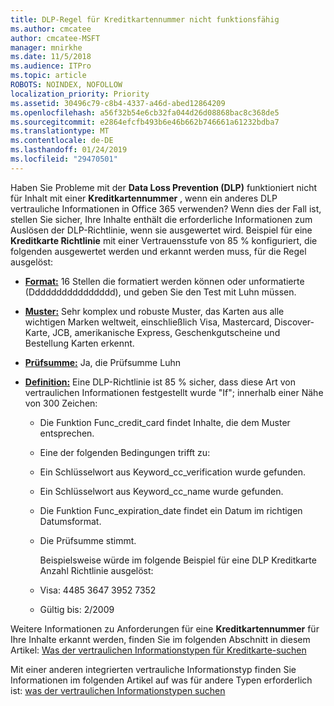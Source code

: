 ```yaml
---
title: DLP-Regel für Kreditkartennummer nicht funktionsfähig
ms.author: cmcatee
author: cmcatee-MSFT
manager: mnirkhe
ms.date: 11/5/2018
ms.audience: ITPro
ms.topic: article
ROBOTS: NOINDEX, NOFOLLOW
localization_priority: Priority
ms.assetid: 30496c79-c8b4-4337-a46d-abed12864209
ms.openlocfilehash: a56f32b54e6cb32fa044d26d08868bac8c368de5
ms.sourcegitcommit: e2864efcfb493b6e46b662b746661a61232bdba7
ms.translationtype: MT
ms.contentlocale: de-DE
ms.lasthandoff: 01/24/2019
ms.locfileid: "29470501"
---
```

Haben Sie Probleme mit der **Data Loss Prevention (DLP)** funktioniert nicht für Inhalt mit einer **Kreditkartennummer** , wenn ein anderes DLP vertrauliche Informationen in Office 365 verwenden? Wenn dies der Fall ist, stellen Sie sicher, Ihre Inhalte enthält die erforderliche Informationen zum Auslösen der DLP-Richtlinie, wenn sie ausgewertet wird. Beispiel für eine **Kreditkarte Richtlinie** mit einer Vertrauensstufe von 85 % konfiguriert, die folgenden ausgewertet werden und erkannt werden muss, für die Regel ausgelöst: 
  
- **[Format:](https://docs.microsoft.com/en-us/office365/securitycompliance/what-the-sensitive-information-types-look-for#format-19)** 16 Stellen die formatiert werden können oder unformatierte (Dddddddddddddddd), und geben Sie den Test mit Luhn müssen. 
    
- **[Muster:](https://docs.microsoft.com/en-us/office365/securitycompliance/what-the-sensitive-information-types-look-for#pattern-19)** Sehr komplex und robuste Muster, das Karten aus alle wichtigen Marken weltweit, einschließlich Visa, Mastercard, Discover-Karte, JCB, amerikanische Express, Geschenkgutscheine und Bestellung Karten erkennt. 
    
- **[Prüfsumme:](https://docs.microsoft.com/en-us/office365/securitycompliance/what-the-sensitive-information-types-look-for#checksum-19)** Ja, die Prüfsumme Luhn 
    
- **[Definition:](https://docs.microsoft.com/en-us/office365/securitycompliance/what-the-sensitive-information-types-look-for#definition-19)** Eine DLP-Richtlinie ist 85 % sicher, dass diese Art von vertraulichen Informationen festgestellt wurde "If"; innerhalb einer Nähe von 300 Zeichen: 
    
  - Die Funktion Func_credit_card findet Inhalte, die dem Muster entsprechen.
    
  - Eine der folgenden Bedingungen trifft zu: 
    
  - Ein Schlüsselwort aus Keyword_cc_verification wurde gefunden.
    
  - Ein Schlüsselwort aus Keyword_cc_name wurde gefunden.
    
  - Die Funktion Func_expiration_date findet ein Datum im richtigen Datumsformat.
    
  - Die Prüfsumme stimmt.
    
    Beispielsweise würde im folgende Beispiel für eine DLP Kreditkarte Anzahl Richtlinie ausgelöst:
    
  - Visa: 4485 3647 3952 7352 
    
  - Gültig bis: 2/2009
    
Weitere Informationen zu Anforderungen für eine **Kreditkartennummer** für Ihre Inhalte erkannt werden, finden Sie im folgenden Abschnitt in diesem Artikel: [Was der vertraulichen Informationstypen für Kreditkarte-suchen](https://docs.microsoft.com/en-us/office365/securitycompliance/what-the-sensitive-information-types-look-for#credit-card-number)
  
Mit einer anderen integrierten vertrauliche Informationstyp finden Sie Informationen im folgenden Artikel auf was für andere Typen erforderlich ist: [was der vertraulichen Informationstypen suchen](https://docs.microsoft.com/en-us/office365/securitycompliance/what-the-sensitive-information-types-look-for)
  

